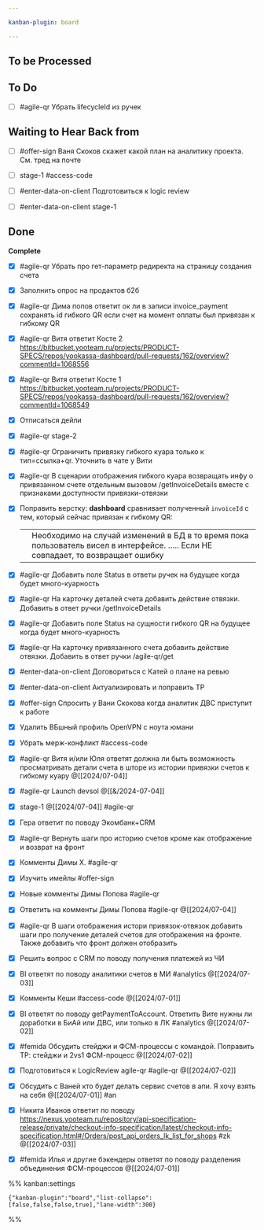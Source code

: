 ```yaml
---

kanban-plugin: board

---
```


## To be Processed



## To Do

- [ ] #agile-qr Убрать lifecycleId из ручек


## Waiting to Hear Back from

- [ ] #offer-sign Ваня Скоков скажет какой план на аналитику проекта. См. тред на почте
- [ ] stage-1 #access-code
- [ ] #enter-data-on-client  Подготовиться к logic review
- [ ] #enter-data-on-client stage-1


## Done

**Complete**
- [x] #agile-qr Убрать про гет-параметр редиректа на страницу создания счета
- [x] Заполнить опрос на продактов б2б
- [x] #agile-qr  Дима попов ответит ок ли в записи invoice_payment сохранять id гибкого QR если счет на момент оплаты был привязан к гибкому QR
- [x] #agile-qr 
	Витя ответит Косте 2 https://bitbucket.yooteam.ru/projects/PRODUCT-SPECS/repos/yookassa-dashboard/pull-requests/162/overview?commentId=1068556
- [x] #agile-qr Витя ответит Косте 1 https://bitbucket.yooteam.ru/projects/PRODUCT-SPECS/repos/yookassa-dashboard/pull-requests/162/overview?commentId=1068549
- [x] Отписаться дейли
- [x] #agile-qr stage-2
- [x] #agile-qr Ограничить привязку гибкого куара только к тип=ссылка+qr. Уточнить в чате у Вити
- [x] #agile-qr В сценарии отображения гибкого куара возвращать инфу о привязанном счете отдельным вызовом /getInvoiceDetails вместе с признаками доступности привязки-отвязки
- [x] Поправить верстку: **dashboard** сравнивает полученный `invoiceId` с тем, который сейчас привязан к гибкому QR:
	
	|   |   |
	|---|---|
	||Необходимо на случай изменений в БД в то время пока пользователь висел в интерфейсе. …​.. Если НЕ совпадает, то возвращает ошибку|
- [x] #agile-qr Добавить поле Status в ответы ручек на будущее когда будет много-куарность
- [x] #agile-qr  На карточку деталей счета добавить действие отвязки. Добавить в ответ ручки /getInvoiceDetails
- [x] #agile-qr Добавить поле Status на сущности гибкого QR на будущее когда будет много-куарность
- [x] #agile-qr  На карточку привязанного счета добавить действие отвязки. Добавить в ответ ручки /agile-qr/get
- [x] #enter-data-on-client Договориться с Катей о плане на ревью
- [x] #enter-data-on-client Актуализировать и поправить ТР
- [x] #offer-sign Спросить у Вани Скокова когда аналитик ДВС приступит к работе
- [x] Удалить ВБшный профиль OpenVPN с ноута юмани
- [x] Убрать мерж-конфликт #access-code
- [x] #agile-qr Витя и/или Юля ответят должна ли быть возможность просматривать детали счета в шторе из истории привязки счетов к гибкому куару @[[2024/07-04]]
- [x] #agile-qr Launch devsol @[[&/2024-07-04]]
- [x] stage-1 @[[2024/07-04]] #agile-qr
- [x] Гера ответит по поводу Экомбанк+CRM
- [x] #agile-qr Вернуть шаги про историю счетов кроме как отображение и возврат на фронт
- [x] Комменты Димы Х. #agile-qr
- [x] Изучить имейлы #offer-sign
- [x] Новые комменты Димы Попова #agile-qr
- [x] Ответить на комменты Димы Попова #agile-qr @[[2024/07-04]]
- [x] #agile-qr В шаги отображения истори привязок-отвязок добавить шаги про получение деталей счетов для отображения на фронте. Также добавить что фронт должен отобразить
- [x] Решить вопрос с CRM по поводу получения платежей из ЧИ
- [x] BI ответят по поводу аналитики счетов в МИ #analytics @[[2024/07-03]]
- [x] Комменты Кеши #access-code @[[2024/07-01]]
- [x] BI ответят по поводу getPaymentToAccount. Ответить Вите нужны ли доработки в БиАй или ДВС, или только в ЛК #analytics @[[2024/07-02]]
- [x] #femida Обсудить стейджи и ФСМ-процессы с командой. Поправить ТР: стейджи и 2vs1 ФСМ-процесс @[[2024/07-02]]
- [x] Подготовиться к LogicReview agile-qr #agile-qr  @[[2024/07-02]]
- [x] Обсудить с Ваней кто будет делать сервис счетов в апи. Я хочу взять на себя  @[[2024/07-01]] #an
- [x] Никита Иванов ответит по поводу https://nexus.yooteam.ru/repository/api-specification-release/private/checkout-info-specification/latest/checkout-info-specification.html#/Orders/post_api_orders_lk_list_for_shops #zk @[[2024/07-03]]
- [x] #femida Илья и другие бэкендеры ответят по поводу разделения объединения ФСМ-процессов	@[[2024/07-01]]




%% kanban:settings
```
{"kanban-plugin":"board","list-collapse":[false,false,false,true],"lane-width":300}
```
%%